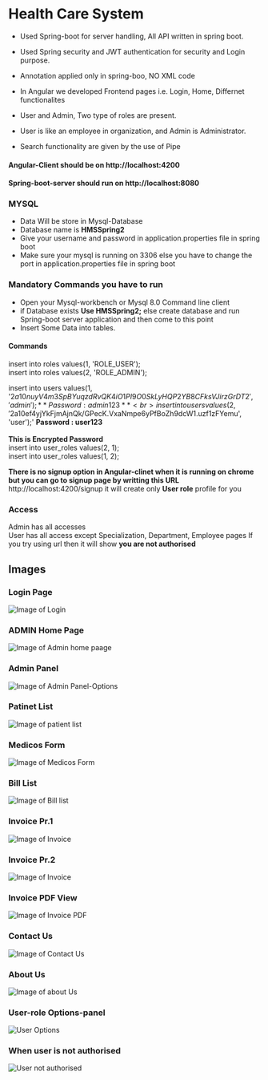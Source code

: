 # Health Care System

- Used Spring-boot for server handling, All API written in spring boot.
- Used Spring security and JWT authentication for security and Login purpose.
- Annotation applied only in spring-boo, NO XML code

- In Angular we developed Frontend pages i.e. Login, Home, Differnet functionalites
- User and Admin, Two type of roles are present.
- User is like an employee in organization, and Admin is Administrator.
- Search functionality are given by the use of Pipe


#### Angular-Client should be on http://localhost:4200
#### Spring-boot-server should run on http://localhost:8080


### MYSQL
- Data Will be store in Mysql-Database
- Database name is **HMSSpring2**
- Give your username and password in application.properties file in spring boot
- Make sure your mysql is running on 3306 else you have to change the port in application.properties file in spring boot

### Mandatory Commands you have to run

- Open your Mysql-workbench or Mysql 8.0 Command line client
- if Database exists **Use HMSSpring2;** else create database and run Spring-boot server application and then come to this point
- Insert Some Data into tables.

#### Commands

insert into roles values(1, 'ROLE_USER');<br>
insert into roles values(2, 'ROLE_ADMIN');<br>

insert into users values(1, '$2a$10$nuyV4m3SpBYuqzdRvQK4iO1PI9O0SkLyHQP2YB8CFksVJirzGrDT2', 'admin'); **Password : admin123** <br>
insert into users values(2, '$2a$10$ef4yjYkFjmAjnQk/GPecK.VxaNmpe6yPfBoZh9dcW1.uzf1zFYemu', 'user');' **Password : user123** <br>
<br>
**This is Encrypted Password**
<br>
insert into user_roles values(2, 1);<br>
insert into user_roles values(1, 2);<br>

**There is no signup option in Angular-clinet when it is running on chrome but you can go to signup page by writting this URL**
http://localhost:4200/signup
it will create only **User role** profile for you

### Access
Admin has all accesses <br>
User has all access except Specialization, Department, Employee pages If you try using url then it will show **you are not authorised**


## Images
### Login Page
![Image of Login](https://github.com/akg07/Health-care-system-SB-Angular/blob/master/image%201.png)


### ADMIN Home Page
![Image of Admin home paage](https://github.com/akg07/Health-care-system-SB-Angular/blob/master/image%203.png)


### Admin Panel
![Image of Admin Panel-Options](https://github.com/akg07/Health-care-system-SB-Angular/blob/master/image%204%20-%20Admin%20Panel.png)


### Patinet List
![Image of patient list](https://github.com/akg07/Health-care-system-SB-Angular/blob/master/image%205%20-%20Patient%20page.png)

### Medicos Form
![Image of Medicos Form](https://github.com/akg07/Health-care-system-SB-Angular/blob/master/image%206%20-%20Medicos%20Form.png)

### Bill List
![Image of Bill list](https://github.com/akg07/Health-care-system-SB-Angular/blob/master/image%207%20-%20Bill%20List.png)

### Invoice Pr.1
![Image of Invoice](https://github.com/akg07/Health-care-system-SB-Angular/blob/master/image%208%20-%20Invoice%20part%201.png)

### Invoice Pr.2
![Image of Invoice](https://github.com/akg07/Health-care-system-SB-Angular/blob/master/image%209%20-%20Invoice%20part%202.png)

### Invoice PDF View
![Image of Invoice PDF](https://github.com/akg07/Health-care-system-SB-Angular/blob/master/image%2010%20-%20Invoice%20PDF.png)

### Contact Us
![Image of Contact Us](https://github.com/akg07/Health-care-system-SB-Angular/blob/master/image%2011%20-%20Contact%20Us.png)


### About Us
![Image of about Us](https://github.com/akg07/Health-care-system-SB-Angular/blob/master/image%2012%20-%20About%20us.png)


### User-role Options-panel
![User Options](https://github.com/akg07/Health-care-system-SB-Angular/blob/master/image%2013%20-%20User%20Panel.png)


### When user is not authorised
![User not authorised](https://github.com/akg07/Health-care-system-SB-Angular/blob/master/image%2013%20-%20User-Does-Not-Has-Access.png)
